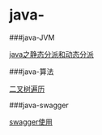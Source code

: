 # java-

###java-JVM
<p>
<a href="https://github.com/waterlang/java-/issues/2">java之静态分派和动态分派</a>
<p>

###java-算法
<p>
<a href="https://github.com/waterlang/java-/issues/1">二叉树遍历 </a>


###java-swagger
<p>
<a href="https://github.com/waterlang/java-/tree/master/swagger">swagger使用 </a>
<p>



